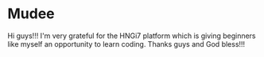 # Mudee
Hi guys!!! I'm very grateful for the HNGi7 platform which is giving beginners like myself an opportunity to learn coding. Thanks guys and God bless!!!
